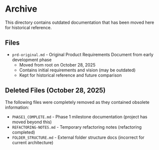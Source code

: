 # Archive

This directory contains outdated documentation that has been moved here for historical reference.

## Files

- `prd-original.md` - Original Product Requirements Document from early development phase
  - Moved from root on October 28, 2025
  - Contains initial requirements and vision (may be outdated)
  - Kept for historical reference and future comparison

## Deleted Files (October 28, 2025)

The following files were completely removed as they contained obsolete information:

- `PHASE1_COMPLETE.md` - Phase 1 milestone documentation (project has moved beyond this)
- `REFACTORING-NOTES.md` - Temporary refactoring notes (refactoring completed)
- `FOLDER_STRUCTURE.md` - External folder structure docs (incorrect for current architecture)
